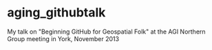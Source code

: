 aging_githubtalk
================

My talk on "Beginning GitHub for Geospatial Folk" at the AGI Northern Group meeting in York, November 2013
